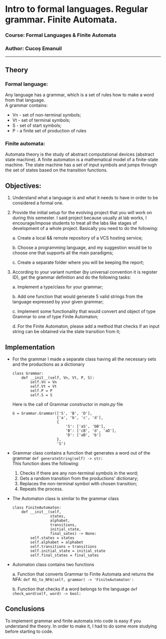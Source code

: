 # Intro to formal languages. Regular grammar. Finite Automata.
### Course: Formal Languages & Finite Automata
### Author: Cucoș Emanuil

-----

## Theory

### Formal language:
Any language has a grammar, which is a set of rules how to make a word from that language.  
A grammar contains:

* Vn - set of non-terminal symbols;
* Vt - set of terminal symbols;
* S - set of start symbols;
* P - a finite set of production of rules

### Finite automata:
Automata theory is the study of abstract computational devices
(abstract state machine).
A finite automaton is a mathematical model of a finite-state machine. 
The state machine has a set of input symbols and jumps through the set of states based on the transition functions.

## Objectives:

1. Understand what a language is and what it needs to have in order to be considered a formal one.

2. Provide the initial setup for the evolving project that you will work on during this semester. I said project because usually at lab works, I encourage/impose students to treat all the labs like stages of development of a whole project. Basically you need to do the following:

    a. Create a local && remote repository of a VCS hosting service;

    b. Choose a programming language, and my suggestion would be to choose one that supports all the main paradigms;

    c. Create a separate folder where you will be keeping the report;

3. According to your variant number (by universal convention it is register ID), get the grammar definition and do the following tasks:

    a. Implement a type/class for your grammar;

    b. Add one function that would generate 5 valid strings from the language expressed by your given grammar;

    c. Implement some functionality that would convert and object of type Grammar to one of type Finite Automaton;
    
    d. For the Finite Automaton, please add a method that checks if an input string can be obtained via the state transition from it;

## Implementation

* For the grammar I made a separate class having all the necessary sets and the productions as a dictionary

    ```
    class Grammar:   
        def __init__(self, Vn, Vt, P, S):
            self.Vn = Vn
            self.Vt = Vt
            self.P = P
            self.S = S
    ```
    Here is the call of Grammar constructor in <i>main.py</i> file
    ```
    G = Grammar.Grammar(['S', 'B', 'D'],
                        ['a', 'b', 'c', 'd'],
                        {
                            'S': ['aS', 'bB'],
                            'B': ['cB', 'd', 'aD'],
                            'D': ['aB', 'b']
                        },
                        'S')
    ```

* Grammar class contains a function that generates a word out of the grammar
```def generateString(self) -> str:```  
This function does the following:
  1. Checks if there are any non-terminal symbols in the word;
  2. Gets a random transition from the productions' dictionary;
  3. Replaces the non-terminal symbol with chosen transition;
  4. Repeats the process.

* The Automaton class is similar to the grammar class

    ```
    class FiniteAutomaton:
        def __init__(self,
                     states,
                     alphabet,
                     transitions,
                     initial_state,
                     final_sates) -> None:
            self.states = states
            self.alphabet = alphabet
            self.transitions = transitions
            self.initial_state = initial_state
            self.final_states = final_sates
    ```
* Automaton class contains two functions

    a. Function that converts Grammar to Finite Automata and returns the NFA:
        ```def RG_to_NFA(self, grammar) -> 'FiniteAutomaton':```

    b. Function that checks if a word belongs to the language
        ```def check_word(self, word) -> bool:```

## Conclusions
To implement grammar and finite automata into code is easy if you understand the theory.
In order to make it, I had to do some more studying before starting to code.
